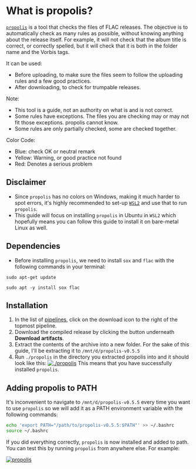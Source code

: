 # What is propolis?
[`propolis`](https://gitlab.com/passelecasque/propolis) is a tool that checks the files of FLAC releases. The objective is to automatically check as many rules as possible, without knowing anything about the release itself.
For example, it will not check that the album title is correct, or correctly spelled, but it will check that it is both in the folder name and the Vorbis tags.

It can be used:
- Before uploading, to make sure the files seem to follow the uploading rules and a few good practices.
- After downloading, to check for trumpable releases.

Note:
- This tool is a guide, not an authority on what is and is not correct.
- Some rules have exceptions. The files you are checking may or may not fit those exceptions. propolis cannot know.
- Some rules are only partially checked, some are checked together.

Color Code:
- Blue: check OK or neutral remark
- Yellow: Warning, or good practice not found
- Red: Denotes a serious problem

## Disclaimer
- Since `propolis` has no colors on Windows, making it much harder to spot errors, it's highly recommended to set-up [`WSL2`](https://docs.microsoft.com/en-us/windows/wsl/install) and use that to run `propolis`.
- This guide will focus on installing `propolis` in Ubuntu in `WSL2` which hopefully means you can follow this guide to install it on bare-metal Linux as well.

## Dependencies
- Before installing `propolis`, we need to install `sox` and `flac` with the following commands in your terminal:
```
sudo apt-get update
```
```
sudo apt -y install sox flac
```

## Installation
1. In the list of [pipelines](https://gitlab.com/passelecasque/propolis/-/pipelines), click on the download icon to the right of the topmost pipeline.
2. Download the compiled release by clicking the button underneath **Download artifacts**.
3. Extract the contents of the archive into a new folder. For the sake of this guide, I'll be extracting it to `/mnt/d/propolis-v0.5.5`
4. Run `./propolis` in the directory you extracted propolis into and it should look like this:
[![./propolis](https://i.imgur.com/buzcicv.png "./propolis")](https://i.imgur.com/buzcicv.png "./propolis")
This means that you have successfully installed `propolis`.

## Adding propolis to PATH
It's inconvenient to navigate to `/mnt/d/propolis-v0.5.5` every time you want to use `propolis` so we will add it as a PATH environment variable with the following commands:
```bash
echo 'export PATH="/path/to/propolis-v0.5.5:$PATH"' >> ~/.bashrc
source ~/.bashrc
```
If you did everything correctly, `propolis` is now installed and added to path. You can test this by running `propolis` from anywhere else. For example:

[![propolis](https://i.imgur.com/6FqepHA.png "propolis")](https://i.imgur.com/6FqepHA.png "propolis")
